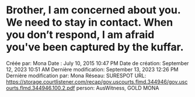 # Brother, I am concerned about you. We need to stay in contact. When you don’t respond, I am afraid you've been captured by the kuffar.

Créée par: Mona
Date : July 10, 2015 10:47 PM
Date de création: September 12, 2023 10:51 AM
Dernière modification: September 13, 2023 12:26 PM
Dernière modification par: Mona
Réseau: SURESPOT
URL: https://storage.courtlistener.com/recap/gov.uscourts.flmd.344946/gov.uscourts.flmd.344946.100.2.pdf
person: AusWitness, GOLD MONA